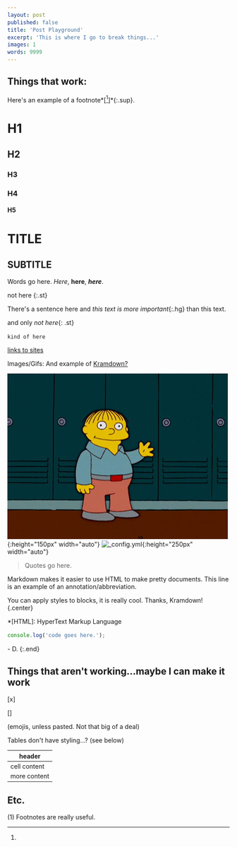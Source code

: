 ```yaml
---
layout: post
published: false
title: 'Post Playground'
excerpt: 'This is where I go to break things...'
images: 1
words: 9999
---
```


## Things that work:

Here's an example of a footnote*[[^1]]*{:.sup}.

# H1
## H2
### H3
### H4
#### H5

TITLE
=========

SUBTITLE
----------

Words go here. *Here*, **here**, ***here***.

not here
{:.st}

There's a sentence here and *this text is more important*{:.hg} than this text.

and only *not here*{: .st}

`kind of here`

[links to sites](www.google.com)

Images/Gifs: And example of [Kramdown?](https://kramdown.gettalong.org/)

![Hey look, a GIF!](/images/posts/ralph.gif "Ralph Wiggum"){:height="150px" width="auto"}
![_config.yml](/images/config.png "_config.yml"){:height="250px" width="auto"}

> Quotes go here.

Markdown makes it easier to use HTML to make pretty documents. This line is an example of an annotation/abbreviation.

You can apply styles to blocks, it is really cool. Thanks, Kramdown!
{.center}

*[HTML]: HyperText Markup Language 

```javascript
console.log('code goes here.');
```

\- D.
{:.end}

## Things that aren't working...maybe I can make it work

[x]

[] 

(emojis, unless pasted. Not that big of a deal)

Tables don't have styling...? (see below)

|header|
|------|
|cell content|
|more content|

## Etc.

[^1]:
(1) Footnotes are really useful.